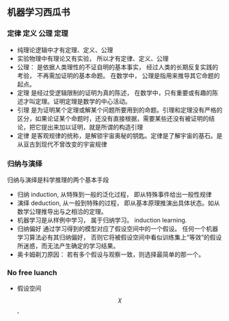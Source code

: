 ## 机器学习西瓜书
### 定律 定义 公理 定理
- 纯理论逻辑中才有定理、定义、公理
- 实验物理中有理论又有实验， 所以才有定律、定义、公理
- 公理： 是依据人类理性的不证自明的基本事实， 经过人类的长期反复实践的考验， 不再需加证明的基本命题。 在数学中， 公理是指用来推导其它命题的起点。
- 定理 是经过受逻辑限制的证明为真的陈述， 在数学中，只有重要或有趣的陈述才叫定理。证明定理是数学的中心活动。
- 引理 是为证明某个定理或解某个问题所要用到的命题。引理和定理没有严格的区分，如果论证某个命题时，还没有直接根据，需要某些还没有被证明的结论，把它提出来加以证明，就是所谓的构造引理
- 定律 是客观规律的统称，是解锁宇宙奥秘的钥匙。定律是了解宇宙的基石。是从亘古到现代不曾改变的宇宙规律
### 归纳与演绎
归纳与演绎是科学推理的两个基本手段
- 归纳 induction, 从特殊到一般的泛化过程， 即从特殊事件给出一般性规律
- 演绎 deduction, 从一般到特殊的过程， 即从基本原理推演出具体状态。如从数学公理推导出与之相洽的定理。
- 机器学习是从样例中学习， 属于归纳学习。 induction learning.
- 归纳偏好 通过学习得到的模型对应了假设空间中的一个假设。 任何一个机器学习算法必有其归纳偏好， 否则它将被假设空间中看似训练集上“等效”的假设所迷惑，而无法产生确定的学习结果。
- 奥卡姆剃刀原因： 若有多个假设与观察一致，则选择最简单的那一个。

### No free luanch
- 假设空间 $$\chi$$, 
